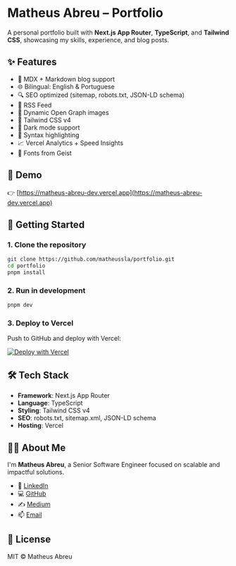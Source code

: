 # Matheus Abreu – Portfolio

A personal portfolio built with **Next.js App Router**, **TypeScript**, and **Tailwind CSS**, showcasing my skills, experience, and blog posts.

## ✨ Features

- 🧠 MDX + Markdown blog support  
- 🌐 Bilingual: English & Portuguese  
- 🔍 SEO optimized (sitemap, robots.txt, JSON-LD schema)  
- 📰 RSS Feed  
- 📸 Dynamic Open Graph images  
- 🎨 Tailwind CSS v4  
- 🌙 Dark mode support  
- 🧠 Syntax highlighting  
- 📈 Vercel Analytics + Speed Insights  
- 🧠 Fonts from Geist  

## 🧪 Demo

👉 [https://matheus-abreu-dev.vercel.app](https://matheus-abreu-dev.vercel.app)

## 🚀 Getting Started

### 1. Clone the repository

```bash
git clone https://github.com/matheussla/portfolio.git
cd portfolio
pnpm install
```

### 2. Run in development

```bash
pnpm dev
```

### 3. Deploy to Vercel

Push to GitHub and deploy with Vercel:

[![Deploy with Vercel](https://vercel.com/button)](https://vercel.com/new)

## 🛠 Tech Stack

- **Framework**: Next.js App Router  
- **Language**: TypeScript  
- **Styling**: Tailwind CSS v4  
- **SEO**: robots.txt, sitemap.xml, JSON-LD schema  
- **Hosting**: Vercel  

## 👨‍💻 About Me

I'm **Matheus Abreu**, a Senior Software Engineer focused on scalable and impactful solutions.

- 💼 [LinkedIn](https://www.linkedin.com/in/matheus-abreu-087768182)  
- 💻 [GitHub](https://github.com/matheussla)  
- ✍️ [Medium](https://medium.com/@matheus.la)  
- 📫 [Email](mailto:matheus.la1999@gmail.com)

## 📄 License

MIT © Matheus Abreu